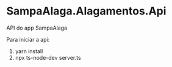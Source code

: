 # SampaAlaga.Alagamentos.Api
API do app SampaAlaga

Para iniciar a api:

1) yarn install
2) npx ts-node-dev server.ts
